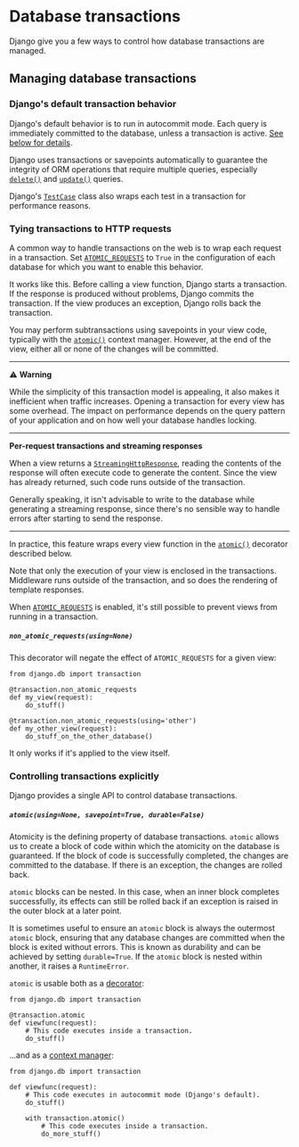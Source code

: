 # Database transactions

Django give you a few ways to control how database transactions are managed.

## Managing database transactions

### Django's default transaction behavior

Django's default behavior is to run in autocommit mode. Each query is immediately committed to the database, unless a transaction is active. [See below for details](). <!-- "Why Django uses autocommit" -->

Django uses transactions or savepoints automatically to guarantee the integrity of ORM operations that require multiple queries, especially [`delete()`](https://github.com/AndrewSRea/My_Learning_Port_II/tree/main/Django/Django_Docs/Models_and_Databases/Making_Queries#deleting-objects) and [`update()`](https://github.com/AndrewSRea/My_Learning_Port_II/tree/main/Django/Django_Docs/Models_and_Databases/Making_Queries#updating-multiple-objects-at-once) queries.

Django's [`TestCase`](https://docs.djangoproject.com/en/4.0/topics/testing/tools/#django.test.TestCase) class also wraps each test in a transaction for performance reasons.

### Tying transactions to HTTP requests

A common way to handle transactions on the web is to wrap each request in a transaction. Set [`ATOMIC_REQUESTS`](https://docs.djangoproject.com/en/4.0/ref/settings/#std:setting-DATABASE-ATOMIC_REQUESTS) to `True` in the configuration of each database for which you want to enable this behavior.

It works like this. Before calling a view function, Django starts a transaction. If the response is produced without problems, Django commits the transaction. If the view produces an exception, Django rolls back the transaction.

You may perform subtransactions using savepoints in your view code, typically with the [`atomic()`]() <!-- below --> context manager. However, at the end of the view, either all or none of the changes will be committed.

<hr>

:warning: **Warning**

While the simplicity of this transaction model is appealing, it also makes it inefficient when traffic increases. Opening a transaction for every view has some overhead. The impact on performance depends on the query pattern of your application and on how well your database handles locking.

<hr>

**Per-request transactions and streaming responses**

When a view returns a [`StreamingHttpResponse`](https://docs.djangoproject.com/en/4.0/ref/request-response/#django.http.StreamingHttpResponse), reading the contents of the response will often execute code to generate the content. Since the view has already returned, such code runs outside of the transaction.

Generally speaking, it isn't advisable to write to the database while generating a streaming response, since there's no sensible way to handle errors after starting to send the response.

<hr>

In practice, this feature wraps every view function in the [`atomic()`]() <!-- below --> decorator described below.

Note that only the execution of your view is enclosed in the transactions. Middleware runs outside of the transaction, and so does the rendering of template responses.

When [`ATOMIC_REQUESTS`](https://docs.djangoproject.com/en/4.0/ref/settings/#std:setting-DATABASE-ATOMIC_REQUESTS) is enabled, it's still possible to prevent views from running in a transaction.

##### `non_atomic_requests(using=None)`

This decorator will negate the effect of `ATOMIC_REQUESTS` for a given view:
```
from django.db import transaction

@transaction.non_atomic_requests
def my_view(request):
    do_stuff()

@transaction.non_atomic_requests(using='other')
def my_other_view(request):
    do_stuff_on_the_other_database()
```
It only works if it's applied to the view itself.

### Controlling transactions explicitly

Django provides a single API to control database transactions.

##### `atomic(using=None, savepoint=True, durable=False)`

Atomicity is the defining property of database transactions. `atomic` allows us to create a block of code within which the atomicity on the database is guaranteed. If the block of code is successfully completed, the changes are committed to the database. If there is an exception, the changes are rolled back.

`atomic` blocks can be nested. In this case, when an inner block completes successfully, its effects can still be rolled back if an exception is raised in the outer block at a later point.

It is sometimes useful to ensure an `atomic` block is always the outermost `atomic` block, ensuring that any database changes are committed when the block is exited without errors. This is known as durability and can be achieved by setting `durable=True`. If the `atomic` block is nested within another, it raises a `RuntimeError`.

`atomic` is usable both as a [decorator](https://docs.python.org/3/glossary.html#term-decorator):
```
from django.db import transaction

@transaction.atomic
def viewfunc(request):
    # This code executes inside a transaction.
    do_stuff()
```
...and as a [context manager](https://docs.python.org/3/glossary.html#term-context-manager):
```
from django.db import transaction

def viewfunc(request):
    # This code executes in autocommit mode (Django's default).
    do_stuff()

    with transaction.atomic()
        # This code executes inside a transaction.
        do_more_stuff()
```
